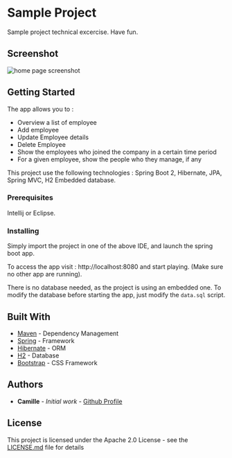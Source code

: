 ﻿
# Sample Project

Sample project technical excercise. Have fun.

## Screenshot
![home page screenshot](https://i.ibb.co/8bbCX9Q/e6-D6-Pj-PJEX.png)


## Getting Started

The app allows you to : 

 - Overview a list of employee
 - Add employee
 - Update Employee details
 - Delete Employee
 - Show the employees who joined the company in a certain time period
 - For a given employee, show the people who they manage, if any



This project use the following technologies : 
Spring Boot 2, Hibernate, JPA, Spring MVC, H2 Embedded database.

### Prerequisites

Intellij or Eclipse.

### Installing

Simply import the project in one of the above IDE, and launch the spring boot app.

To access the app visit : http://localhost:8080 and start playing. (Make sure no other app are running).

There is no database needed, as the project is using an embedded one. To modify the database before starting the app, just modify the `data.sql` script.

## Built With

* [Maven](https://maven.apache.org/) - Dependency Management
* [Spring](https://spring.io/) - Framework
* [Hibernate](https://hibernate.org/) - ORM
* [H2](https://www.h2database.com/html/main.html) - Database
* [Bootstrap](https://getbootstrap.com/) - CSS Framework

## Authors

* **Camille** - *Initial work* - [Github Profile](https://github.com/Sebajun)

## License

This project is licensed under the Apache 2.0 License - see the [LICENSE.md](LICENSE.md) file for details
